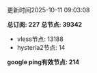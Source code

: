 更新时间2025-10-11 09:03:08

**总订阅: 227**
**总节点: 39342**
- vless节点: 13188
- hysteria2节点: 14

**google ping有效节点: 214**

